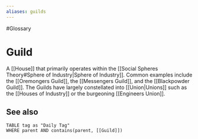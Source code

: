 ```yaml
---
aliases: guilds
---
```


#Glossary

# Guild

A [[House]] that primarily operates within the [[Social Spheres Theory#Sphere of Industry|Sphere of Industry]]. Common examples include the [[Oremongers Guild]], the [[Messengers Guild]], and the [[Blackpowder Guild]]. The Guilds have largely constellated into [[Union|Unions]] such as the [[Houses of Industry]] or the burgeoning [[Engineers Union]].

## See also
```dataview
TABLE tag as "Daily Tag"
WHERE parent AND contains(parent, [[Guild]])
```
